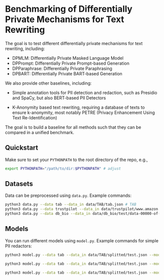 # Benchmarking of Differentially Private Mechanisms for Text Rewriting

The goal is to test different differentially private mechanisms for text rewriting, including:

- DPMLM: Differentially Private Masked Language Model
- DPPrompt: Differentially Private Prompt-based Generation
- DPParaphrase: Differentially Private Paraphrasing
- DPBART: Differentially Private BART-based Generation

We also provide other baselines, including:

- Simple annotation tools for PII detection and redaction, such as Presidio and SpaCy, but also BERT-based PII Detectors

- K-Anonymity based text rewriting, requiring a database of texts to ensure k-anonymity, most notably PETRE (Privacy Enhancement Using Text Re-Identification)

The goal is to build a baseline for all methods such that they can be compared in a unified benchmark.

## Quickstart

Make sure to set your `PYTHONPATH` to the root directory of the repo, e.g.,

```bash
export PYTHONPATH="/path/to/dir:$PYTHONPATH" # adjust
```

## Datasets

Data can be preprocessed using `data.py`. Example commands:

```bash
python3 data.py --data tab --data_in data/TAB/tab.json # TAB
python3 data.py --data trustpilot --data_in data/trustpilot/www.amazon.com/train.json # Trustpilot
python3 data.py --data db_bio --data_in data/db_bio/test/data-00000-of-00001.arrow # DB-Bio
```

## Models

You can run different models using `model.py`. Example commands for simple PII redactors:

```bash
python3 model.py --data tab --data_in data/TAB/splitted/test.json --model spacy --model_in configs/model/spacy.yaml --runtime_in configs/runtime/simple.yaml # SpaCy PII Redactor

python3 model.py --data tab --data_in data/TAB/splitted/test.json --model presidio --model_in configs/model/presidio.yaml --runtime_in configs/runtime/simple.yaml # Presidio PII Redactor

python3 model.py --data tab --data_in data/TAB/splitted/test.json --model manual --model_in configs/model/manual.yaml --runtime_in configs/runtime/simple.yaml # Manual PII Redactor
```

